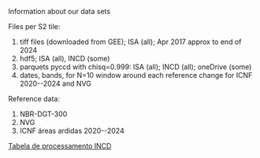 Information about our data sets

Files per S2 tile:
1. tiff files (downloaded from GEE); ISA (all); Apr 2017 approx to end of 2024
2. hdf5; ISA (all), INCD (some)
3. parquets pyccd with chisq=0.999: ISA (all); INCD (all); oneDrive (some)
4. dates, bands, for N=10 window around each reference change for ICNF 2020--2024 and NVG

Reference data:
1. NBR-DGT-300
2. NVG
3. ICNF áreas ardidas 2020--2024 

[Tabela de processamento INCD](https://ulisboa-my.sharepoint.com/:x:/r/personal/mlc_office365_ulisboa_pt/_layouts/15/Doc.aspx?sourcedoc=%7BE6821FD1-3EA3-4430-8AFD-FE1853792839%7D&file=tiles_incd.xlsx&action=default&mobileredirect=true)
